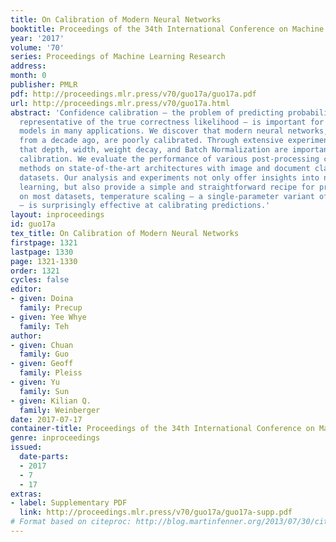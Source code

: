 ```yaml
---
title: On Calibration of Modern Neural Networks
booktitle: Proceedings of the 34th International Conference on Machine Learning
year: '2017'
volume: '70'
series: Proceedings of Machine Learning Research
address: 
month: 0
publisher: PMLR
pdf: http://proceedings.mlr.press/v70/guo17a/guo17a.pdf
url: http://proceedings.mlr.press/v70/guo17a.html
abstract: 'Confidence calibration – the problem of predicting probability estimates
  representative of the true correctness likelihood – is important for classification
  models in many applications. We discover that modern neural networks, unlike those
  from a decade ago, are poorly calibrated. Through extensive experiments, we observe
  that depth, width, weight decay, and Batch Normalization are important factors influencing
  calibration. We evaluate the performance of various post-processing calibration
  methods on state-of-the-art architectures with image and document classification
  datasets. Our analysis and experiments not only offer insights into neural network
  learning, but also provide a simple and straightforward recipe for practical settings:
  on most datasets, temperature scaling – a single-parameter variant of Platt Scaling
  – is surprisingly effective at calibrating predictions.'
layout: inproceedings
id: guo17a
tex_title: On Calibration of Modern Neural Networks
firstpage: 1321
lastpage: 1330
page: 1321-1330
order: 1321
cycles: false
editor:
- given: Doina
  family: Precup
- given: Yee Whye
  family: Teh
author:
- given: Chuan
  family: Guo
- given: Geoff
  family: Pleiss
- given: Yu
  family: Sun
- given: Kilian Q.
  family: Weinberger
date: 2017-07-17
container-title: Proceedings of the 34th International Conference on Machine Learning
genre: inproceedings
issued:
  date-parts:
  - 2017
  - 7
  - 17
extras:
- label: Supplementary PDF
  link: http://proceedings.mlr.press/v70/guo17a/guo17a-supp.pdf
# Format based on citeproc: http://blog.martinfenner.org/2013/07/30/citeproc-yaml-for-bibliographies/
---
```

